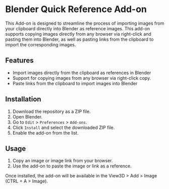 # Blender Quick Reference Add-on

This Add-on is designed to streamline the process of importing images from your clipboard directly into Blender as reference images. This add-on supports copying images directly from any browser via right-click and pasting them into Blender, as well as pasting links from the clipboard to import the corresponding images.

## Features

- Import images directly from the clipboard as references in Blender
- Support for copying images from any browser via right-click copy.
- Paste links from the clipboard to import images into Blender

## Installation

1. Download the repository as a ZIP file.
2. Open Blender.
3. Go to `Edit` > `Preferences` > `Add-ons`.
4. Click `Install` and select the downloaded ZIP file.
5. Enable the add-on from the list.

## Usage

1. Copy an image or image link from your browser.
3. Use the add-on to paste the image or link as a reference.

Once installed, the add-on will be available in the View3D > Add > Image (CTRL + A > Image).

